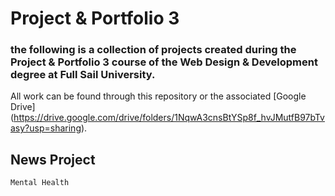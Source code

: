 # Project & Portfolio 3

### the following is a collection of projects created during the Project & Portfolio 3 course of the Web Design & Development degree at Full Sail University.

All work can be found through this repository or the associated [Google Drive] (https://drive.google.com/drive/folders/1NqwA3cnsBtYSp8f_hvJMutfB97bTvasy?usp=sharing).

## News Project
	Mental Health
	
